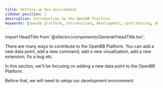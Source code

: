 ```yaml
---
title: Setting up dev environment
sidebar_position: 1
description: Introduction to the OpenBB Platform.
keywords: [openbb platform, introduction, development, contributing, documentation]
---
```


import HeadTitle from '@site/src/components/General/HeadTitle.tsx';

<HeadTitle title="OpenBB Platform Development - Platform | OpenBB Docs" />

There are many ways to contribute to the OpenBB Platform. You can add a new data point, add a new command, add a new visualization, add a new extension, fix a bug etc.

In this section, we'll be focusing on adding a new data point to the OpenBB Platform.

Before that, we will need to setup our development environment.
